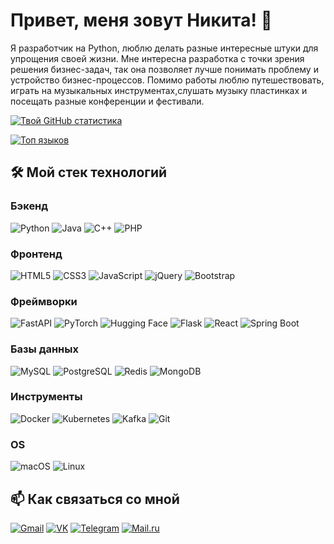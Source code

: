

# Привет, меня зовут Никита! 👋

Я разработчик на Python, люблю делать разные интересные штуки для упрощения своей жизни. Мне интересна разработка с точки зрения решения бизнес-задач, так она позволяет лучше понимать проблему и устройство бизнес-процессов. Помимо работы люблю путешествовать, играть на музыкальных инструментах,слушать музыку пластинках и посещать разные конференции и фестивали.

[![Твой GitHub статистика](https://github-readme-stats.vercel.app/api?username=LLIALLIJLblK&show_icons=true&theme=radical)](https://github.com/LLIALLIJLblK)

[![Топ языков](https://github-readme-stats.vercel.app/api/top-langs/?username=LLIALLIJLblK&layout=compact&theme=radical)](https://github.com/LLIALLIJLblK)
## 🛠️ Мой стек технологий

### Бэкенд
![Python](https://img.shields.io/badge/Python-3776AB?style=for-the-badge&logo=python&logoColor=white)
![Java](https://img.shields.io/badge/Java-ED8B00?style=for-the-badge&logo=openjdk&logoColor=white)
![C++](https://img.shields.io/badge/C++-00599C?style=for-the-badge&logo=c%2B%2B&logoColor=white)
![PHP](https://img.shields.io/badge/PHP-777BB4?style=for-the-badge&logo=php&logoColor=white)

### Фронтенд

![HTML5](https://img.shields.io/badge/HTML5-E34F26?style=for-the-badge&logo=html5&logoColor=white)
![CSS3](https://img.shields.io/badge/CSS3-1572B6?style=for-the-badge&logo=css3&logoColor=white)
![JavaScript](https://img.shields.io/badge/JavaScript-F7DF1E?style=for-the-badge&logo=javascript&logoColor=black)
![jQuery](https://img.shields.io/badge/jQuery-0769AD?style=for-the-badge&logo=jquery&logoColor=white)
![Bootstrap](https://img.shields.io/badge/Bootstrap-7952B3?style=for-the-badge&logo=bootstrap&logoColor=white)

### Фреймворки
![FastAPI](https://img.shields.io/badge/FastAPI-009688?style=for-the-badge&logo=fastapi&logoColor=white)
![PyTorch](https://img.shields.io/badge/PyTorch-EE4C2C?style=for-the-badge&logo=pytorch&logoColor=white)
![Hugging Face](https://img.shields.io/badge/Hugging%20Face-FFD21E?style=for-the-badge&logo=huggingface&logoColor=black)
![Flask](https://img.shields.io/badge/Flask-000000?style=for-the-badge&logo=flask&logoColor=white)
![React](https://img.shields.io/badge/React-61DAFB?style=for-the-badge&logo=react&logoColor=white)
![Spring Boot](https://img.shields.io/badge/Spring_Boot-6DB33F?style=for-the-badge&logo=spring-boot&logoColor=white)

### Базы данных
![MySQL](https://img.shields.io/badge/MySQL-4479A1?style=for-the-badge&logo=mysql&logoColor=white)
![PostgreSQL](https://img.shields.io/badge/PostgreSQL-4169E1?style=for-the-badge&logo=postgresql&logoColor=white)
![Redis](https://img.shields.io/badge/Redis-DC382D?style=for-the-badge&logo=redis&logoColor=white)
![MongoDB](https://img.shields.io/badge/MongoDB-47A248?style=for-the-badge&logo=mongodb&logoColor=white)




### Инструменты 

![Docker](https://img.shields.io/badge/Docker-2496ED?style=for-the-badge&logo=docker&logoColor=white)
![Kubernetes](https://img.shields.io/badge/Kubernetes-326CE5?style=for-the-badge&logo=kubernetes&logoColor=white)
![Kafka](https://img.shields.io/badge/Kafka-231F20?style=flat-square&logo=apachekafka&logoColor=white)
![Git](https://img.shields.io/badge/Git-F05032?style=for-the-badge&logo=git&logoColor=white)


### OS

![macOS](https://img.shields.io/badge/macOS-000000?style=for-the-badge&logo=apple&logoColor=white)
![Linux](https://img.shields.io/badge/Linux-FCC624?style=for-the-badge&logo=linux&logoColor=black)



## 📫 Как связаться со мной

[![Gmail](https://img.shields.io/badge/Gmail-D14836?style=for-the-badge&logo=gmail&logoColor=white)](nikitaiiiaiiijlbik@gmail.com)
[![VK](https://img.shields.io/badge/VK-0077FF?style=for-the-badge&logo=vk&logoColor=white)](https://vk.com/nikita_dear)
[![Telegram](https://img.shields.io/badge/Telegram-2CA5E0?style=for-the-badge&logo=telegram&logoColor=white)](https://t.me/Pressef)
[![Mail.ru](https://img.shields.io/badge/Mail.ru-005FF9?style=for-the-badge&logoColor=white)](duzhnov.nikita55@mail.ru)
